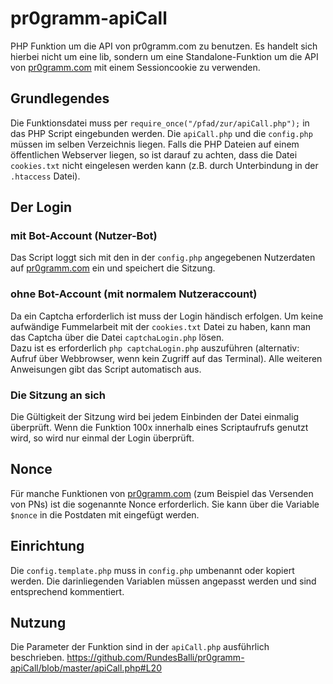 # pr0gramm-apiCall
PHP Funktion um die API von pr0gramm.com zu benutzen.
Es handelt sich hierbei nicht um eine lib, sondern um eine Standalone-Funktion um die API von [pr0gramm.com](https://pr0gramm.com) mit einem Sessioncookie zu verwenden.

## Grundlegendes
Die Funktionsdatei muss per `require_once("/pfad/zur/apiCall.php");` in das PHP Script eingebunden werden.
Die `apiCall.php` und die `config.php` müssen im selben Verzeichnis liegen. Falls die PHP Dateien auf einem öffentlichen Webserver liegen, so ist darauf zu achten, dass die Datei `cookies.txt` nicht eingelesen werden kann (z.B. durch Unterbindung in der `.htaccess` Datei).

## Der Login
### mit Bot-Account (Nutzer-Bot)
Das Script loggt sich mit den in der `config.php` angegebenen Nutzerdaten auf [pr0gramm.com](https://pr0gramm.com) ein und speichert die Sitzung.

### ohne Bot-Account (mit normalem Nutzeraccount)
Da ein Captcha erforderlich ist muss der Login händisch erfolgen. Um keine aufwändige Fummelarbeit mit der `cookies.txt` Datei zu haben, kann man das Captcha über die Datei `captchaLogin.php` lösen.  
Dazu ist es erforderlich `php captchaLogin.php` auszuführen (alternativ: Aufruf über Webbrowser, wenn kein Zugriff auf das Terminal). Alle weiteren Anweisungen gibt das Script automatisch aus.

### Die Sitzung an sich
Die Gültigkeit der Sitzung wird bei jedem Einbinden der Datei einmalig überprüft. Wenn die Funktion 100x innerhalb eines Scriptaufrufs genutzt wird, so wird nur einmal der Login überprüft.

## Nonce
Für manche Funktionen von [pr0gramm.com](https://pr0gramm.com) (zum Beispiel das Versenden von PNs) ist die sogenannte Nonce erforderlich. Sie kann über die Variable `$nonce` in die Postdaten mit eingefügt werden.

## Einrichtung
Die `config.template.php` muss in `config.php` umbenannt oder kopiert werden. Die darinliegenden Variablen müssen angepasst werden und sind entsprechend kommentiert.

## Nutzung
Die Parameter der Funktion sind in der `apiCall.php` ausführlich beschrieben. https://github.com/RundesBalli/pr0gramm-apiCall/blob/master/apiCall.php#L20
